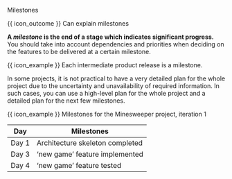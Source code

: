 <span id="title">Milestones</span>

<span id="prereqs"></span>

<span id="outcomes">{{ icon_outcome }} Can explain milestones</span>

<div id="body">

**A _milestone_ is the end of a stage which indicates significant progress.** You should take into account dependencies and priorities when deciding on the features to be delivered at a certain milestone.

<box>

{{ icon_example }} Each intermediate product release is a milestone. 

</box>

In some projects, it is not practical to have a very detailed plan for the whole project due to the uncertainty and unavailability of required information. In such cases, you can use a high-level plan for the whole project and a detailed plan for the next few milestones.

<box>

{{ icon_example }} Milestones for the Minesweeper project, iteration 1

| Day      | Milestones                        |
| -------- | --------------------------------- |
| Day 1    | Architecture skeleton completed   |
| Day 3    | ‘new game’ feature implemented    |
| Day 4    | ‘new game’ feature tested         |

</box>

</div>

<div id="extras">
</div>
